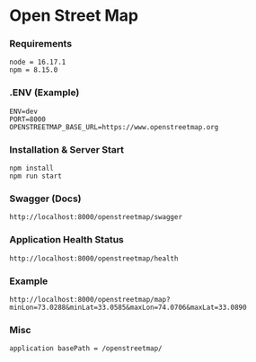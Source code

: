 # Open Street Map

### Requirements
```
node = 16.17.1
npm = 8.15.0
```

### .ENV (Example)
```
ENV=dev
PORT=8000
OPENSTREETMAP_BASE_URL=https://www.openstreetmap.org
```

### Installation & Server Start
```
npm install
npm run start
```

### Swagger (Docs)
```
http://localhost:8000/openstreetmap/swagger
```

### Application Health Status
```
http://localhost:8000/openstreetmap/health
```

### Example
```
http://localhost:8000/openstreetmap/map?minLon=73.0288&minLat=33.0585&maxLon=74.0706&maxLat=33.0890
```

### Misc
```
application basePath = /openstreetmap/
```
